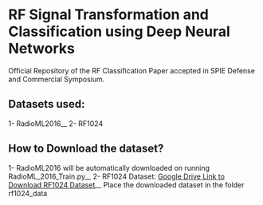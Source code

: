 # RF Signal Transformation and Classification using Deep Neural Networks
Official Repository of the RF Classification Paper accepted in SPIE Defense and Commercial Symposium.
## Datasets used: 
1- RadioML2016__
2- RF1024 
## How to Download the dataset?
1- RadioML2016 will be automatically downloaded on running RadioML_2016_Train.py__
2- RF1024 Dataset: [Google Drive Link to Download RF1024 Dataset](https://drive.google.com/drive/folders/1V7sZbf0UuQJ1V0Fmkg0xltx0UqNRQ8Jg?usp=sharing)__
Place the downloaded dataset in the folder rf1024_data


